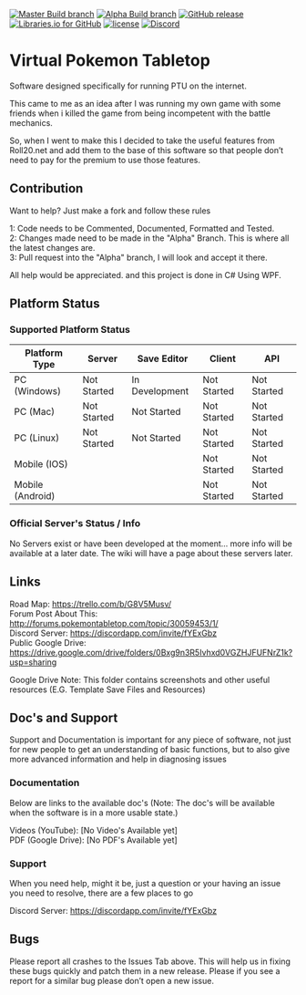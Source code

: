 [![Master Build branch](https://img.shields.io/appveyor/ci/TasmanLeach/virtual-pokemon-tabletop-2/master.svg?label=Master%20Build)](https://ci.appveyor.com/project/TasmanLeach/virtual-pokemon-tabletop-2)
[![Alpha Build branch](https://img.shields.io/appveyor/ci/TasmanLeach/virtual-pokemon-tabletop-2/Alpha.svg?label=Alpha%20Build)](https://ci.appveyor.com/project/TasmanLeach/virtual-pokemon-tabletop-2)
[![GitHub release](https://img.shields.io/github/release/AssaultBird2454/Virtual-Pokemon-Tabletop/all.svg?label=Latest%20Version)](https://github.com/AssaultBird2454/Virtual-Pokemon-Tabletop/releases)
[![Libraries.io for GitHub](https://img.shields.io/librariesio/github/AssaultBird2454/Virtual-Pokemon-Tabletop.svg)](https://github.com/AssaultBird2454/Virtual-Pokemon-Tabletop)
[![license](https://img.shields.io/github/license/AssaultBird2454/virtual-pokemon-tabletop.svg?label=Licence)](https://github.com/AssaultBird2454/Virtual-Pokemon-Tabletop/blob/master/LICENSE)
[![Discord](https://img.shields.io/discord/277549582961868800.svg?colorB=7289DA&label=Discord)](https://discord.gg/fYExGbz)

# Virtual Pokemon Tabletop
Software designed specifically for running PTU on the internet.  

This came to me as an idea after I was running my own game with some friends when i killed the game from being incompetent with the battle mechanics.  

So, when I went to make this I decided to take the useful features from Roll20.net and add them to the base of this software so that people don’t need to pay for the premium to use those features.

## Contribution
Want to help? Just make a fork and follow these rules

1: Code needs to be Commented, Documented, Formatted and Tested.  
2: Changes made need to be made in the "Alpha" Branch. This is where all the latest changes are.  
3: Pull request into the "Alpha" branch, I will look and accept it there.  

All help would be appreciated. and this project is done in C# Using WPF.

## Platform Status

### Supported Platform Status
| Platform Type   | Server        | Save Editor   | Client        | API           |
|-----------------|---------------|---------------|---------------|---------------|
| PC (Windows)    | Not Started   | In Development| Not Started   | Not Started   |
| PC (Mac)        | Not Started   | Not Started   | Not Started   | Not Started   |
| PC (Linux)      | Not Started   | Not Started   | Not Started   | Not Started   |
| Mobile (IOS)    |               |               | Not Started   | Not Started   |
| Mobile (Android)|               |               | Not Started   | Not Started   |

### Official Server's Status / Info
No Servers exist or have been developed at the moment... more info will be available at a later date. The wiki will have a page about these servers later.

## Links
Road Map: https://trello.com/b/G8V5Musv/  
Forum Post About This: http://forums.pokemontabletop.com/topic/30059453/1/  
Discord Server: https://discordapp.com/invite/fYExGbz  
Public Google Drive: https://drive.google.com/drive/folders/0Bxg9n3R5Ivhxd0VGZHJFUFNrZ1k?usp=sharing 

Google Drive Note: This folder contains screenshots and other useful resources (E.G. Template Save Files and Resources)

## Doc's and Support
Support and Documentation is important for any piece of software, not just for new people to get an understanding of basic functions, but to also give more advanced information and help in diagnosing issues

### Documentation
Below are links to the available doc's (Note: The doc's will be available when the software is in a more usable state.)

Videos (YouTube): [No Video's Available yet]  
PDF (Google Drive): [No PDF's Available yet]

### Support
When you need help, might it be, just a question or your having an issue you need to resolve, there are a few places to go

Discord Server: https://discordapp.com/invite/fYExGbz

## Bugs
Please report all crashes to the Issues Tab above. This will help us in fixing these bugs quickly and patch them in a new release. Please if you see a report for a similar bug please don’t open a new issue.

